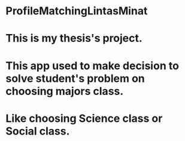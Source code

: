 # ProfileMatchingLintasMinat

# This is my thesis's project.
# This app used to make decision to solve student's problem on choosing majors class.
# Like choosing Science class or Social class.
